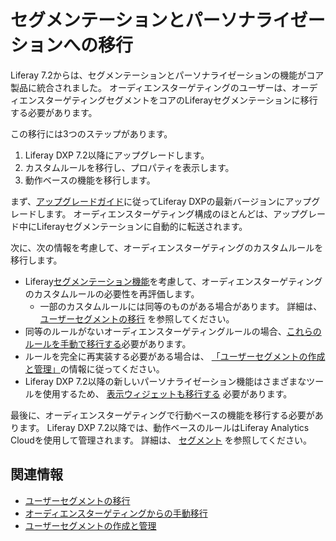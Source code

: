 # セグメンテーションとパーソナライゼーションへの移行

Liferay 7.2からは、セグメンテーションとパーソナライゼーションの機能がコア製品に統合されました。 オーディエンスターゲティングのユーザーは、オーディエンスターゲティングセグメントをコアのLiferayセグメンテーションに移行する必要があります。

この移行には3つのステップがあります。

1. Liferay DXP 7.2以降にアップグレードします。
1. カスタムルールを移行し、プロパティを表示します。
1. 動作ベースの機能を移行します。

まず、[アップグレードガイド](../../../installation-and-upgrades/upgrading-liferay/upgrade-basics.md)に従ってLiferay DXPの最新バージョンにアップグレードします。 オーディエンスターゲティング構成のほとんどは、アップグレード中にLiferayセグメンテーションに自動的に転送されます。

次に、次の情報を考慮して、オーディエンスターゲティングのカスタムルールを移行します。

- Liferay[セグメンテーション機能](../segmentation/creating-and-managing-user-segments.md)を考慮して、オーディエンスターゲティングのカスタムルールの必要性を再評価します。
  - 一部のカスタムルールには同等のものがある場合があります。 詳細は、 [ユーザーセグメントの移行](./migrating-user-segments.md) を参照してください。
- 同等のルールがないオーディエンスターゲティングルールの場合、[これらのルールを手動で移行する](./manually-migrating-from-audience-targeting.md)必要があります。
- ルールを完全に再実装する必要がある場合は、 [「ユーザーセグメントの作成と管理」](../segmentation/creating-and-managing-user-segments.md)の情報に従ってください。
- Liferay DXP 7.2以降の新しいパーソナライゼーション機能はさまざまなツールを使用するため、 [表示ウィジェットも移行する](./manually-migrating-from-audience-targeting.md#migrating-display-properties) 必要があります。

最後に、オーディエンスターゲティングで行動ベースの機能を移行する必要があります。 Liferay DXP 7.2以降では、動作ベースのルールはLiferay Analytics Cloudを使用して管理されます。 詳細は、 [セグメント](https://learn.liferay.com/analytics-cloud/latest/ja/people/segments/segments.html) を参照してください。

## 関連情報

- [ユーザーセグメントの移行](./migrating-user-segments.md)
- [オーディエンスターゲティングからの手動移行](./manually-migrating-from-audience-targeting.md)
- [ユーザーセグメントの作成と管理](../segmentation/creating-and-managing-user-segments.md)

